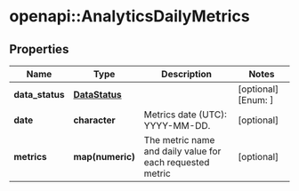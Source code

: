 # openapi::AnalyticsDailyMetrics


## Properties
Name | Type | Description | Notes
------------ | ------------- | ------------- | -------------
**data_status** | [**DataStatus**](DataStatus.md) |  | [optional] [Enum: ] 
**date** | **character** | Metrics date (UTC): YYYY-MM-DD. | [optional] 
**metrics** | **map(numeric)** | The metric name and daily value for each requested metric | [optional] 


